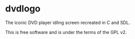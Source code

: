 # dvdlogo
The iconic DVD player idling screen recreated in C and SDL.

This is free software and is under the terms of the GPL v2.
